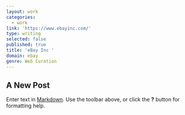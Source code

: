```yaml
---
layout: work
categories:
  - work
link: 'https://www.ebayinc.com/'
type: writing
selected: false
published: true
title: 'eBay Inc '
domain: ebay
genre: Web Curation
---
```

## A New Post

Enter text in [Markdown](http://daringfireball.net/projects/markdown/). Use the toolbar above, or click the **?** button for formatting help.
